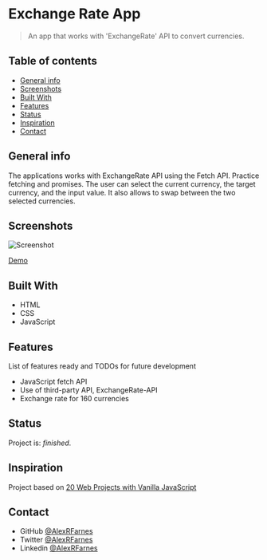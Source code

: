 # Exchange Rate App

> An app that works with 'ExchangeRate' API to convert currencies.

## Table of contents

- [General info](#general-info)
- [Screenshots](#screenshots)
- [Built With](#built-with)
- [Features](#features)
- [Status](#status)
- [Inspiration](#inspiration)
- [Contact](#contact)

## General info

The applications works with ExchangeRate API using the Fetch API. Practice fetching and promises. The user can select the current currency, the target currency, and the input value. It also allows to swap between the two selected currencies.

## Screenshots

![Screenshot](https://user-images.githubusercontent.com/57517804/114820900-547c2280-9df2-11eb-989c-8559959ab0e8.png)

[Demo](https://eager-swartz-d85383.netlify.app)

## Built With

- HTML
- CSS
- JavaScript

## Features

List of features ready and TODOs for future development

- JavaScript fetch API
- Use of third-party API, ExchangeRate-API
- Exchange rate for 160 currencies

## Status

Project is: _finished_.

## Inspiration

Project based on [20 Web Projects with Vanilla JavaScript](https://www.udemy.com/course/web-projects-with-vanilla-javascript/)

## Contact

- GitHub [@AlexRFarnes](https://github.com/AlexRFarnes)
- Twitter [@AlexRFarnes](https://twitter.com/alexrfarnes)
- Linkedin [@AlexRFarnes](https://www.linkedin.com/in/alexrfarnes/)

